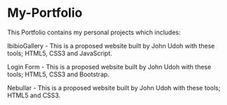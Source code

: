# My-Portfolio
This Portfolio contains my personal projects which includes:

IbibioGallery - This is a proposed website built by John Udoh with these tools;
HTML5, CSS3 and JavaScript.

Login Form - This is a proposed website built by John Udoh with these tools;
HTML5, CSS3 and Bootstrap.

Nebullar - This is a proposed website built by John Udoh with these tools;
HTML5 and CSS3.



